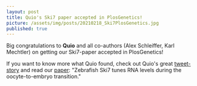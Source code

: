```yaml
---
layout: post
title: Quio's Ski7 paper accepted in PlosGenetics!
picture: /assets/img/posts/20210218_Ski7PlosGenetics.jpg
published: true
---
```

Big congratulations to **Quio** and all co-authors (Alex Schleiffer, Karl Mechtler) on getting our Ski7-paper accepted in PlosGenetics! 

If you want to know more what Quio found, check out Quio's great [tweet-story](https://twitter.com/EnriqueCQuio/status/1363623484593700877) and read our [paper](https://journals.plos.org/plosgenetics/article?id=10.1371/journal.pgen.1009390): "Zebrafish Ski7 tunes RNA levels during the oocyte-to-embryo transition."

